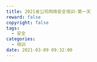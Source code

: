 ```yaml
---
title: 2021省公司网络安全培训-第一天
reward: false
copyright: false
tags:
  - 安全
categories:
  - 培训
date: 2021-03-09 09:32:00
---
```

